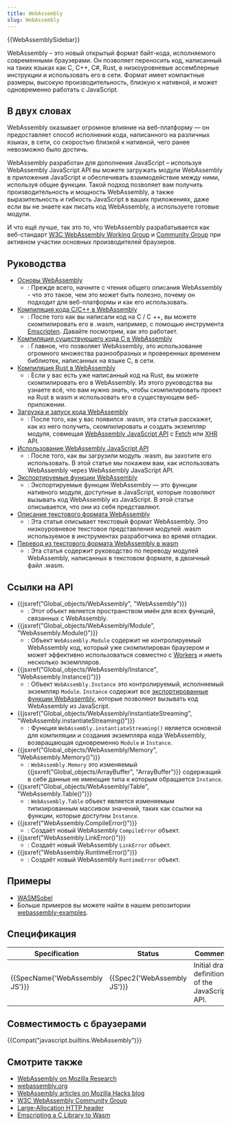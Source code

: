 ```yaml
---
title: WebAssembly
slug: WebAssembly
---
```


{{WebAssemblySidebar}}

WebAssembly – это новый открытый формат байт-кода, исполняемого современными браузерами. Он позволяет переносить код, написанный на таких языках как C, C++, C#, Rust, в низкоуровневые ассемблерные инструкции и использовать его в сети. Формат имеет компактные размеры, высокую производительность, близкую к нативной, и может одновременно работать с JavaScript.

## В двух словах

WebAssembly оказывает огромное влияние на веб-платформу — он предоставляет способ исполнения кода, написанного на различных языках, в сети, со скоростью близкой к нативной, чего ранее невозможно было достичь.

WebAssembly разработан для дополнения JavaScript – используя WebAssembly JavaScript API вы можете загружать модули WebAssembly в приложения JavaScript и обеспечивать взаимодействие между ними, используя общие функции. Такой подход позволяет вам получить производительность и мощность WebAssembly, а также выразительность и гибкость JavaScript в ваших приложениях, даже если вы не знаете как писать код WebAssembly, а используете готовые модули.

И что ещё лучше, так это то, что WebAssembly разрабатывается как веб-стандарт [W3C WebAssembly Working Group](https://www.w3.org/wasm/) и [Community Group](https://www.w3.org/community/webassembly/) при активном участии основных производителей браузеров.

## Руководства

- [Основы WebAssembly](/ru/docs/WebAssembly/Concepts)
  - : Прежде всего, начните с чтения общего описания WebAssembly - что это такое, чем это может быть полезно, почему он подходит для веб-платформы и как его использовать.
- [Компиляция кода C/C++ в WebAssembly](/ru/docs/WebAssembly/C_to_wasm)
  - : После того как вы написали код на C / C ++, вы можете скомпилировать его в .wasm, например, с помощью инструмента [Emscripten](https://emscripten.org/). Давайте посмотрим, как это работает.
- [Компиляция существующего кода C в WebAssembly](/ru/docs/WebAssembly/existing_C_to_wasm)
  - : Главное, что позволяет WebAssembly, это использование огромного множества разнообразных и проверенных временем библиотек, написанных на языке C, в сети.
- [Компиляция Rust в WebAssembly](/ru/docs/WebAssembly/Rust_to_wasm)
  - : Если у вас есть уже написанный код на Rust, вы можете скомпилировать его в WebAssembly. Из этого руководства вы узнаете всё, что вам нужно знать, чтобы скомпилировать проект на Rust в wasm и использовать его в существующем веб-приложении.
- [Загрузка и запуск кода WebAssembly](/ru/docs/WebAssembly/Loading_and_running)
  - : После того, как у вас появился .wasm, эта статья расскажет, как из него получить, скомпилировать и создать экземпляр модуля, совмещая [WebAssembly JavaScript API](/ru/docs/Web/JavaScript/Reference/Global_Objects/WebAssembly) c [Fetch](/ru/docs/Web/API/Fetch_API) или [XHR](/ru/docs/Web/API/XMLHttpRequest) API.
- [Использование WebAssembly JavaScript API](/ru/docs/WebAssembly/Using_the_JavaScript_API)
  - : После того, как вы загрузили модуль .wasm, вы захотите его использовать. В этой статье мы покажем вам, как использовать WebAssembly через WebAssembly JavaScript API.
- [Экспортируемые функции WebAssembly](/ru/docs/WebAssembly/Exported_functions)
  - : Экспортируемые функции WebAssembly — это функции нативного модуля, доступные в JavaScript, которые позволяют вызывать код WebAssembly из JavaScript. В этой статье описывается, что они из себя представляют.
- [Описание текстового формата WebAssembly](/ru/docs/WebAssembly/Understanding_the_text_format)
  - : Эта статья описывает текстовый формат WebAssembly. Это низкоуровневое текстовое представления модулей .wasm используемое в инструментах разработчика во время отладки.
- [Перевод из текстового формата WebAssembly в wasm](/ru/docs/WebAssembly/Text_format_to_wasm)
  - : Эта статья содержит руководство по переводу модулей WebAssembly, написанных в текстовом формате, в двоичный файл .wasm.

## Ссылки на API

- {{jsxref("Global_objects/WebAssembly", "WebAssembly")}}
  - : Этот объект является пространством имён для всех функций, связанных с WebAssembly.
- {{jsxref("Global_objects/WebAssembly/Module", "WebAssembly.Module()")}}
  - : Объект `WebAssembly.Module` содержит не контролируемый WebAssembly код, который уже скомпилирован браузером и может эффективно использоваться совместно с [Workers](/ru/docs/Web/API/Worker/postMessage) и иметь несколько экземпляров.
- {{jsxref("Global_objects/WebAssembly/Instance", "WebAssembly.Instance()")}}
  - : Объект `WebAssembly.Instance` это контролируемый, исполняемый экземпляр `Module`. `Instance` содержит все [экспортированные функции WebAssembly](/ru/docs/WebAssembly/Exported_functions), которые позволяют вызывать код WebAssembly из JavaScript.
- {{jsxref("Global_objects/WebAssembly/instantiateStreaming", "WebAssembly.instantiateStreaming()")}}
  - : Функция `WebAssembly.instantiateStreaming()` является основной для компиляции и создания экземпляра кода WebAssembly, возвращающая одновременно `Module` и `Instance`.
- {{jsxref("Global_objects/WebAssembly/Memory", "WebAssembly.Memory()")}}
  - : `WebAssembly.Memory` это изменяемый {{jsxref("Global_objects/ArrayBuffer", "ArrayBuffer")}} содержащий в себе данные не имеющие типа к которым обращается `Instance`.
- {{jsxref("Global_objects/WebAssembly/Table", "WebAssembly.Table()")}}
  - : `WebAssembly.Table` объект является изменяемым типизированным массивом значений, таких как ссылки на функции, которые доступны `Instance`.
- {{jsxref("WebAssembly.CompileError()")}}
  - : Создаёт новый WebAssembly `CompileError` объект.
- {{jsxref("WebAssembly.LinkError()")}}
  - : Создаёт новый WebAssembly `LinkError` объект.
- {{jsxref("WebAssembly.RuntimeError()")}}
  - : Создаёт новый WebAssembly `RuntimeError` объект.

## Примеры

- [WASMSobel](https://github.com/JasonWeathersby/WASMSobel)
- Больше примеров вы можете найти в нашем репозитории [webassembly-examples](https://github.com/mdn/webassembly-examples/).

## Спецификация

| Specification                  | Status                      | Comment                                         |
| ------------------------------ | --------------------------- | ----------------------------------------------- |
| {{SpecName('WebAssembly JS')}} | {{Spec2('WebAssembly JS')}} | Initial draft definition of the JavaScript API. |

## Совместимость с браузерами

{{Compat("javascript.builtins.WebAssembly")}}

## Смотрите также

- [WebAssembly on Mozilla Research](https://research.mozilla.org/webassembly/)
- [webassembly.org](http://webassembly.org/)
- [WebAssembly articles on Mozilla Hacks blog](https://hacks.mozilla.org/category/webassembly/)
- [W3C WebAssembly Community Group](https://www.w3.org/community/webassembly/)
- [Large-Allocation HTTP header](/ru/docs/Web/HTTP/Headers/Large-Allocation)
- [Emscripting a C Library to Wasm](https://developers.google.com/web/updates/2018/03/emscripting-a-c-library)
